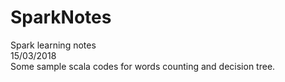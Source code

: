 # SparkNotes
Spark learning notes<br/>
15/03/2018<br/>
Some sample scala codes for words counting and decision tree.<br/>
